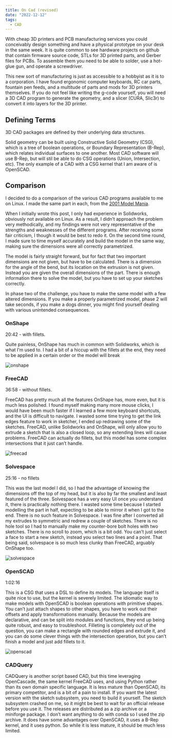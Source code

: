 ```yaml
---
title: On Cad (revised)
date: "2022-12-12"
tags:
  - CAD
---
```


With cheap 3D printers and PCB manufacturing services you could conceivably design something and have a physical prototype on your desk in the same week. It is quite common to see hardware projects on github that contain firmware source code, STLs for 3D printed parts, and Gerber files for PCBs. To assemble them you need to be able to solder, use a hot-glue gun, and operate a screwdriver.

This new sort of manufacturing is just as accessible to a hobbyist as it is to a corporation. I have found ergonomic computer keyboards, RC car parts, fountain pen feeds, and a multitude of parts and mods for 3D printers themselves. If you do not feel like writing the g-code yourself, you will need a 3D CAD program to generate the geometry, and a slicer (CURA, Slic3r) to convert it into layers for the 3D printer.

## Defining Terms

3D CAD packages are defined by their underlying data structures.

Solid geometry can be built using Constructive Solid Geometry (CSG), which is a tree of boolean operations, or Boundary Representation (B-Rep), which relates individual surfaces to one another. Most CAD software will use B-Rep, but will stil be able to do CSG operations (Union, Intersection, etc). The only example of a CAD with a CSG kernel that I am aware of is OpenSCAD.

## Comparison

I decided to do a comparison of the various CAD programs available to me on Linux. I made the same part in each, from the <a href="https://blogs.solidworks.com/tech/2022/02/23-years-of-model-mania.html">2001 Model Mania</a>.

When I initially wrote this post, I only had experience in Solidworks, obviously not available on Linux. As a result, I didn’t approach the problem very methodically, and my findings were not very representative of the strengths and weaknesses of the different programs. After receiving some fair criticism, I though it would be best to redo it. On the second time round, I made sure to time myself accurately and build the model in the same way, making sure the dimensions were all correctly parametrized.

The model is fairly straight forward, but for fact that two important dimensions are not given, but have to be calculated. There is a dimension for the angle of the bend, but its location on the extrusion is not given. Instead you are given the overall dimensions of the part. There is enough information there to solve the model, but you have to set up your sketches correctly.

In phase two of the challenge, you have to make the same model with a few altered dimensions. If you make a properly parametrized model, phase 2 will take seconds, if you make a dogs dinner, you might find yourself dealing with various unintended consequences.

### OnShape

20:42 - with fillets.

Quite painless, OnShape has much in common with Solidworks, which is what I’m used to. I had a bit of a hiccup with the fillets at the end, they need to be applied in a certain order or the model will break

<img src="/posts/on_cad/onshape.png" alt="onshape" />

### FreeCAD

36:58 - without fillets.

FreeCAD has pretty much all the features OnShape has, more even, but it is much less polished. I found myself making many more mouse clicks, I would have been much faster if I learned a few more keyboard shortcuts, and the UI is difficult to navigate. I wasted some time trying to get the link edges feature to work in sketcher, I ended up redrawing some of the sketches. FreeCAD, unlike Solidworks and OnShape, will only allow you to extrude a sketch that is also a closed loop, so any extending lines will cause problems. FreeCAD can actually do fillets, but this model has some complex intersections that it just can’t handle.

<img src="/posts/on_cad/freecad.png" alt="freecad" />

### Solvespace

25:16 - no fillets

This was the last model I did, so I had the advantage of knowing the dimensions off the top of my head, but it is also by far the smallest and least featured of the three. Solvespace has a very easy UI once you understand it, there is practically nothing there. I wasted some time because I started modelling the part in half, expecting to be able to mirror it when I got to the end. There is no such feature in Solvespace. I was fine after I converted all my extrudes to symmetric and redrew a couple of sketches. There is no hole tool so I had to manually make my counter-bore bolt holes with two sketches. There is no scroll to zoom, which is a bit odd. You can’t just select a face to start a new sketch, instead you select two lines and a point. That being said, solvespace is so much less clunky than FreeCAD, arguably OnShape too.

<img src="/posts/on_cad/solvespace.png" alt="solvespace" />

### OpenSCAD

1:02:16

This is a CSG that uses a DSL to define its models. The language itself is quite nice to use, but the kernel is severely limited. The idiomatic way to make models with OpenSCAD is boolean operations with primitive shapes. You can’t just attach shapes to other shapes, you have to work out their offsets and apply transformations manually. Because the models are declarative, and can be split into modules and functions, they end up being quite robust, and easy to troubleshoot. Filleting is completely out of the question, you can make a rectangle with rounded edges and extrude it, and you can do some clever things with the intersection operation, but you can’t finish a model and just add fillets to it.

<img src="/posts/on_cad/openscad.png" alt="openscad" />


### CADQuery

CADQuery is another script based CAD, but this time leveraging OpenCascade, the same kernel FreeCAD uses, and using Python rather than its own domain specific language. It is less mature than OpenSCAD, its primary competitor, and is a bit of a pain to install. If you want the latest version with the sketch subsystem, you need to build it yourself. The sketch subsystem crashed on me, so it might be best to wait for an official release before you use it. The releases are distributed as a zip archive or a miniforge package. I don’t want anything to do with conda so I used the zip archive. It does have some advantages over OpenSCAD, it uses a B-Rep kernel, and it uses python. So while it is less mature, it should be much less limited.

